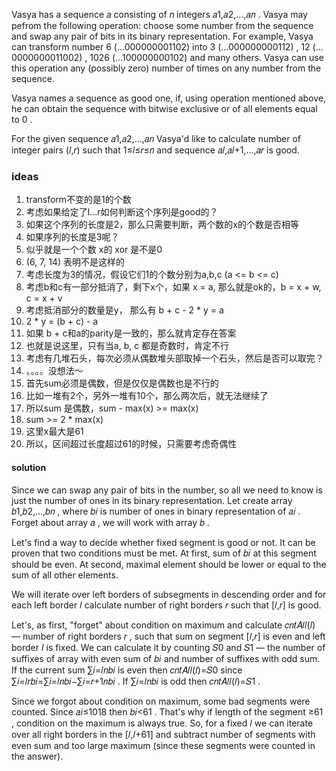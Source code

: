 Vasya has a sequence 𝑎
consisting of 𝑛
integers 𝑎1,𝑎2,…,𝑎𝑛
. Vasya may pefrom the following operation: choose some number from the sequence and swap any pair of bits in its binary
representation. For example, Vasya can transform number 6
(…000000001102)
into 3
(…000000000112)
, 12
(…0000000011002)
, 1026
(…100000000102)
and many others. Vasya can use this operation any (possibly zero) number of times on any number from the sequence.

Vasya names a sequence as good one, if, using operation mentioned above, he can obtain the sequence with bitwise
exclusive or of all elements equal to 0
.

For the given sequence 𝑎1,𝑎2,…,𝑎𝑛
Vasya'd like to calculate number of integer pairs (𝑙,𝑟)
such that 1≤𝑙≤𝑟≤𝑛
and sequence 𝑎𝑙,𝑎𝑙+1,…,𝑎𝑟
is good.

### ideas

1. transform不变的是1的个数
2. 考虑如果给定了l...r如何判断这个序列是good的？
3. 如果这个序列的长度是2，那么只需要判断，两个数的x的个数是否相等
4. 如果序列的长度是3呢？
5. 似乎就是一个个数 x的 xor 是不是0
6. (6, 7, 14) 表明不是这样的
7. 考虑长度为3的情况，假设它们1的个数分别为a,b,c (a <= b <= c)
8. 考虑b和c有一部分抵消了，剩下x个，如果 x = a, 那么就是ok的，b = x + w, c = x + v
9. 考虑抵消部分的数量是y， 那么有 b + c - 2 * y = a
10. 2 * y = (b + c) - a
11. 如果 b + c和a的parity是一致的，那么就肯定存在答案
12. 也就是说这里，只有当a, b, c 都是奇数时，肯定不行
13. 考虑有几堆石头，每次必须从偶数堆头部取掉一个石头，然后是否可以取完？
14. 。。。。没想法～
15. 首先sum必须是偶数，但是仅仅是偶数也是不行的
16. 比如一堆有2个，另外一堆有10个，那么两次后，就无法继续了
17. 所以sum 是偶数，sum - max(x) >= max(x)
18. sum >= 2 * max(x)
19. 这里x最大是61
20. 所以，区间超过长度超过61的时候，只需要考虑奇偶性

#### solution

Since we can swap any pair of bits in the number, so all we need to know is just the number of ones in its binary
representation. Let create array 𝑏1,𝑏2,…,𝑏𝑛
, where 𝑏𝑖
is number of ones in binary representation of 𝑎𝑖
. Forget about array 𝑎
, we will work with array 𝑏
.

Let's find a way to decide whether fixed segment is good or not. It can be proven that two conditions must be met. At
first, sum of 𝑏𝑖
at this segment should be even. At second, maximal element should be lower or equal to the sum of all other elements.

We will iterate over left borders of subsegments in descending order and for each left border 𝑙
calculate number of right borders 𝑟
such that [𝑙,𝑟]
is good.

Let's, as first, "forget" about condition on maximum and calculate 𝑐𝑛𝑡𝐴𝑙𝑙(𝑙)
— number of right borders 𝑟
, such that sum on segment [𝑙,𝑟]
is even and left border 𝑙
is fixed. We can calculate it by counting 𝑆0
and 𝑆1
— the number of suffixes of array with even sum of 𝑏𝑖
and number of suffixes with odd sum. If the current sum ∑𝑖=𝑙𝑛𝑏𝑖
is even then 𝑐𝑛𝑡𝐴𝑙𝑙(𝑙)=𝑆0
since ∑𝑖=𝑙𝑟𝑏𝑖=∑𝑖=𝑙𝑛𝑏𝑖−∑𝑖=𝑟+1𝑛𝑏𝑖
. If ∑𝑖=𝑙𝑛𝑏𝑖
is odd then 𝑐𝑛𝑡𝐴𝑙𝑙(𝑙)=𝑆1
.

Since we forgot about condition on maximum, some bad segments were counted. Since 𝑎𝑖≤1018
then 𝑏𝑖<61
. That's why if length of the segment ≥61
, condition on the maximum is always true. So, for a fixed 𝑙
we can iterate over all right borders in the [𝑙,𝑙+61]
and subtract number of segments with even sum and too large maximum (since these segments were counted in the answer).